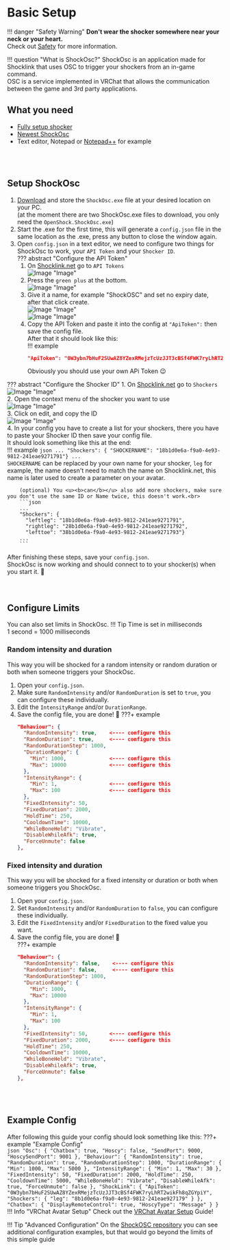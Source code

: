 # Basic Setup

!!! danger "Safety Warning"
    **Don't wear the shocker somewhere near your neck or your heart.**  
    Check out [Safety](../safety/safety-rules.md) for more information.  

!!! question "What is ShockOsc?"
    ShockOsc is an application made for Shocklink that uses OSC to trigger your shockers from an in-game command.  
    OSC is a service implemented in VRChat that allows the communication between the game and 3rd party applications.  

## What you need

- [Fully setup shocker](openshock-first-setup.md)
- [Newest ShockOsc](https://github.com/OpenShock/ShockOsc/releases)
- Text editor, Notepad or [Notepad++](https://notepad-plus-plus.org/) for example

<br></br>

## Setup ShockOsc
1. [Download](https://github.com/OpenShock/ShockOsc/releases) and store the ``ShockOsc.exe`` file at your desired location on your PC.  
   (at the moment there are two ShockOsc.exe files to download, you only need the ``OpenShock.ShockOsc.exe``)  
2. Start the .exe for the first time, this will generate a ``config.json`` file in the same location as the .exe, press any button to close the window again.
3. Open ``config.json`` in a text editor, we need to configure two things for ShockOsc to work, your ``API Token`` and your ``Shocker ID``.    
??? abstract "Configure the API Token"
    1. On [Shocklink.net](https://shocklink.net/) go to ``API Tokens``  
    ![Image "Image"](../static/guides/shockosc/finds_apitokens.png)  
    2. Press the ``green plus`` at the bottom.  
    ![Image "Image"](../static/guides/shockosc/green_plus.png)  
    3. Give it a name, for example "ShockOSC" and set no expiry date, after that click create.  
    ![Image "Image"](../static/guides/shockosc/create_APIToken.png)  
    ![Image "Image"](../static/guides/shockosc/API_Token.png)  
    4. Copy the API Token and paste it into the config at ``"ApiToken":`` then save the config file.  
    After that it should look like this:  
    !!! example
        ```json
        "ApiToken": "0W3ybn7bHuF2SUwAZ8YZexRMejzTcUzJJT3cBSf4FWK7ryLhRT2wikFh8qZGYpiY"
        ```  
        Obviously you should use your own APi Token 😉


??? abstract "Configure the Shocker ID"
    1. On [Shocklink.net](https://shocklink.net/) go to ``Shockers``  
    ![Image "Image"](../static/guides/shockosc/find_shockers.png)  
    2. Open the context menu of the shocker you want to use  
    ![Image "Image"](../static/guides/shockosc/find_shockerid.png)  
    3. Click on edit, and copy the ID  
    ![Image "Image"](../static/guides/shockosc/find_shockerid2.png)  
    4. In your config you have to create a list for your shockers, there you have to paste your Shocker ID then save your config file.    
    It should look something like this at the end:  
    !!! example 
        ```json
        ...
        "Shockers": {
          "SHOCKERNAME": "18b1d0e6a-f9a0-4e93-9812-241eae9271791"}
        ...
        ```  
        ``SHOCKERNAME`` can be replaced by your own name for your shocker, ``leg`` for example, the name doesn't need to match the name on Shocklink.net, this name is later used to create a parameter on your avatar.  
              
        (optional) You <u><b>can</b></u> also add more shockers, make sure you don't use the same ID or Name twice, this doesn't work.<br>
        ```json
        ...
        "Shockers": {
          "leftleg": "18b1d0e6a-f9a0-4e93-9812-241eae9271791", 
          "rightleg": "28b1d0e6a-f9a0-4e93-9812-241eae9271792",
          "lefttoe": "38b1d0e6a-f9a0-4e93-9812-241eae9271793"}
        ...
        ```
After finishing these steps, save your ``config.json``.   
ShockOsc is now working and should connect to to your shocker(s) when you start it. 🎉  
<br></br>

## Configure Limits
You can also set limits in ShockOsc. 
!!! Tip
    Time is set in milliseconds  
    1 second = 1000 milliseconds  
    
### Random intensity and duration
This way you will be shocked for a random intensity or random duration or both when someone triggers your ShockOsc.  

1. Open your ``config.json``.
2. Make sure ``RandomIntensity`` and/or ``RandomDuration`` is set to ``true``, you can configure these individually. 
3. Edit the ``IntensityRange`` and/or ``DurationRange``.
4. Save the config file, you are done! 🎉
???+ example
    ```json
    "Behaviour": {
      "RandomIntensity": true,    <---- configure this
      "RandomDuration": true,     <---- configure this
      "RandomDurationStep": 1000,
      "DurationRange": {
        "Min": 1000,              <---- configure this
        "Max": 10000              <---- configure this
      },
      "IntensityRange": {
        "Min": 1,                 <---- configure this
        "Max": 100                <---- configure this
      },
      "FixedIntensity": 50,
      "FixedDuration": 2000,
      "HoldTime": 250,
      "CooldownTime": 10000,
      "WhileBoneHeld": "Vibrate",
      "DisableWhileAfk": true,
      "ForceUnmute": false
    },
    ```


### Fixed intensity and duration
This way you will be shocked for a fixed intensity or duration or both when someone triggers you ShockOsc.  

1. Open your ``config.json``.
2. Set ``RandomIntensity`` and/or ``RandomDuration``  to ``false``, you can configure these individually. 
3. Edit the ``FixedIntensity`` and/or ``FixedDuration`` to the fixed value you want.
4. Save the config file, you are done! 🎉  
???+ example
    ```json
    "Behaviour": {
      "RandomIntensity": false,    <---- configure this
      "RandomDuration": false,     <---- configure this
      "RandomDurationStep": 1000,
      "DurationRange": {
        "Min": 1000,
        "Max": 10000
      },
      "IntensityRange": {
        "Min": 1,
        "Max": 100
      },
      "FixedIntensity": 50,       <---- configure this
      "FixedDuration": 2000,      <---- configure this
      "HoldTime": 250,
      "CooldownTime": 10000,
      "WhileBoneHeld": "Vibrate",
      "DisableWhileAfk": true,
      "ForceUnmute": false
    },
    ```

<br></br>

## Example Config
After following this guide your config should look something like this: 
???+ example "Example Config"   
    ```json
    "Osc": {
        "Chatbox": true,
        "Hoscy": false,
        "SendPort": 9000,
        "HoscySendPort": 9001
      },
      "Behaviour": {
        "RandomIntensity": true,
        "RandomDuration": true,
        "RandomDurationStep": 1000,
        "DurationRange": {
          "Min": 1000,
          "Max": 5000
        },
        "IntensityRange": {
          "Min": 1,
          "Max": 30
        },
        "FixedIntensity": 50,
        "FixedDuration": 2000,
        "HoldTime": 250,
        "CooldownTime": 5000,
        "WhileBoneHeld": "Vibrate",
        "DisableWhileAfk": true,
        "ForceUnmute": false
      },
      "ShockLink": {
        "ApiToken": "0W3ybn7bHuF2SUwAZ8YZexRMejzTcUzJJT3cBSf4FWK7ryLhRT2wikFh8qZGYpiY",
        "Shockers": {
        "leg": "8b1d0e6a-f9a0-4e93-9812-241eae927179"
        }
      },
      "Chatbox": {
        "DisplayRemoteControl": true,
        "HoscyType": "Message"
      }
    }
    ```
!!! Info "VRChat Avatar Setup"
    Check out the [VRChat Avatar Setup](shockosc-avatar-setup.md) Guide!

!!! Tip "Advanced Configuration"
    On the [ShockOSC repository](https://github.com/OpenShock/ShockOsc) you can see additional configuration examples, but that would go beyond the limits of this simple guide  
